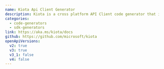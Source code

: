 ```yaml
---
name: Kiota Api Client Generator
description: Kiota is a cross platform API Client code generator that is small, fast, and optimized for API consumers to find APIs and generate client code for just the parts of the API that they need. One tool, for any OpenAPI described API, that delivers a consistent client experience in multiple languages.
categories:
  - code-generators
  - sdk-generators
link: https://aka.ms/kiota/docs
github: https://github.com/microsoft/kiota
openApiVersions:
  v2: true
  v3: true
  v3_1: false
  v4: false
---
```


